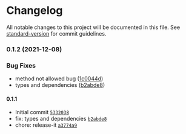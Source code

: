 # Changelog

All notable changes to this project will be documented in this file. See [standard-version](https://github.com/conventional-changelog/standard-version) for commit guidelines.

### 0.1.2 (2021-12-08)


### Bug Fixes

* method not allowed bug ([1c0044d](https://github.com/harlan-zw/unrouted/commit/1c0044d5c2e363c7f71b5589c8774012e000409d))
* types and dependencies ([b2abde8](https://github.com/harlan-zw/unrouted/commit/b2abde8c1e6e7806275f41ddf23ca75504cae39c))

#### 0.1.1

- Initial commit [`5332038`](https://github.com/harlan-zw/unrouted/commit/5332038d4510487d66a71ffbd1295ee91b188738)
- fix: types and dependencies [`b2abde8`](https://github.com/harlan-zw/unrouted/commit/b2abde8c1e6e7806275f41ddf23ca75504cae39c)
- chore: release-it [`a3774a9`](https://github.com/harlan-zw/unrouted/commit/a3774a9fc79b61e7fc3d2e35c6f6b1e76a725f48)
